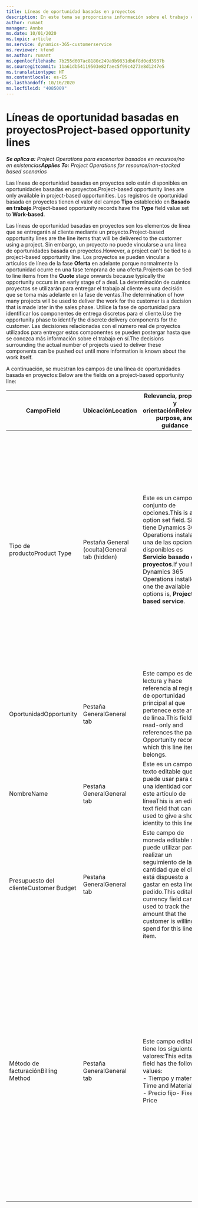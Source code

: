 ```yaml
---
title: Líneas de oportunidad basadas en proyectos
description: En este tema se proporciona información sobre el trabajo con lineas de oportunidad basadas en proyectos.
author: rumant
manager: Annbe
ms.date: 10/01/2020
ms.topic: article
ms.service: dynamics-365-customerservice
ms.reviewer: kfend
ms.author: rumant
ms.openlocfilehash: 7b255d607ac8180c249a9b9831db6f8d0cd3937b
ms.sourcegitcommit: 11a61db54119503e82faec5f99c4273e8d1247e5
ms.translationtype: HT
ms.contentlocale: es-ES
ms.lasthandoff: 10/16/2020
ms.locfileid: "4085009"
---
```

# <a name="project-based-opportunity-lines"></a><span data-ttu-id="5b050-103">Líneas de oportunidad basadas en proyectos</span><span class="sxs-lookup"><span data-stu-id="5b050-103">Project-based opportunity lines</span></span>

<span data-ttu-id="5b050-104">_**Se aplica a:** Project Operations para escenarios basados en recursos/no en existencias_</span><span class="sxs-lookup"><span data-stu-id="5b050-104">_**Applies To:** Project Operations for resource/non-stocked based scenarios_</span></span>


<span data-ttu-id="5b050-105">Las líneas de oportunidad basadas en proyectos solo están disponibles en oportunidades basadas en proyectos.</span><span class="sxs-lookup"><span data-stu-id="5b050-105">Project-based opportunity lines are only available in project-based opportunities.</span></span> <span data-ttu-id="5b050-106">Los registros de oportunidad basada en proyectos tienen el valor del campo **Tipo** establecido en **Basado en trabajo**.</span><span class="sxs-lookup"><span data-stu-id="5b050-106">Project-based opportunity records have the **Type** field value set to **Work-based**.</span></span>

<span data-ttu-id="5b050-107">Las líneas de oportunidad basadas en proyectos son los elementos de línea que se entregarán al cliente mediante un proyecto.</span><span class="sxs-lookup"><span data-stu-id="5b050-107">Project-based opportunity lines are the line items that will be delivered to the customer using a project.</span></span> <span data-ttu-id="5b050-108">Sin embargo, un proyecto no puede vincularse a una línea de oportunidades basada en proyectos.</span><span class="sxs-lookup"><span data-stu-id="5b050-108">However, a project can't be tied to a project-based opportunity line.</span></span> <span data-ttu-id="5b050-109">Los proyectos se pueden vincular a artículos de línea de la fase **Oferta** en adelante porque normalmente la oportunidad ocurre en una fase temprana de una oferta.</span><span class="sxs-lookup"><span data-stu-id="5b050-109">Projects can be tied to line items from the **Quote** stage onwards because typically the opportunity occurs in an early stage of a deal.</span></span> <span data-ttu-id="5b050-110">La determinación de cuántos proyectos se utilizarán para entregar el trabajo al cliente es una decisión que se toma más adelante en la fase de ventas.</span><span class="sxs-lookup"><span data-stu-id="5b050-110">The determination of how many projects will be used to deliver the work for the customer is a decision that is made later in the sales phase.</span></span> <span data-ttu-id="5b050-111">Utilice la fase de oportunidad para identificar los componentes de entrega discretos para el cliente.</span><span class="sxs-lookup"><span data-stu-id="5b050-111">Use the opportunity phase to identify the discrete delivery components for the customer.</span></span> <span data-ttu-id="5b050-112">Las decisiones relacionadas con el número real de proyectos utilizados para entregar estos componentes se pueden postergar hasta que se conozca más información sobre el trabajo en sí.</span><span class="sxs-lookup"><span data-stu-id="5b050-112">The decisions surrounding the actual number of projects used to deliver these components can be pushed out until more information is known about the work itself.</span></span>

<span data-ttu-id="5b050-113">A continuación, se muestran los campos de una línea de oportunidades basada en proyectos:</span><span class="sxs-lookup"><span data-stu-id="5b050-113">Below are the fields on a project-based opportunity line:</span></span>

| <span data-ttu-id="5b050-114">**Campo**</span><span class="sxs-lookup"><span data-stu-id="5b050-114">**Field**</span></span> | <span data-ttu-id="5b050-115">**Ubicación**</span><span class="sxs-lookup"><span data-stu-id="5b050-115">**Location**</span></span> | <span data-ttu-id="5b050-116">**Relevancia, propósito y orientación**</span><span class="sxs-lookup"><span data-stu-id="5b050-116">**Relevance, purpose, and guidance**</span></span> | <span data-ttu-id="5b050-117">**Impacto posterior**</span><span class="sxs-lookup"><span data-stu-id="5b050-117">**Downstream impact**</span></span> |
| --- | --- | --- | --- |
| <span data-ttu-id="5b050-118">Tipo de producto</span><span class="sxs-lookup"><span data-stu-id="5b050-118">Product Type</span></span> | <span data-ttu-id="5b050-119">Pestaña General (oculta)</span><span class="sxs-lookup"><span data-stu-id="5b050-119">General tab (hidden)</span></span> | <span data-ttu-id="5b050-120">Este es un campo de conjunto de opciones.</span><span class="sxs-lookup"><span data-stu-id="5b050-120">This is an option set field.</span></span> <span data-ttu-id="5b050-121">Si tiene Dynamics 365 Operations instalado, una de las opciones disponibles es **Servicio basado en proyectos**.</span><span class="sxs-lookup"><span data-stu-id="5b050-121">If you have Dynamics 365 Operations installed, one the available options is, **Project-based service**.</span></span>  | <span data-ttu-id="5b050-122">El valor de este campo se establece en **Servicio basado en proyectos** cuando crea la línea de oportunidad basada en el proyecto a partir de la cuadrícula de líneas basadas en el proyecto en la oportunidad.</span><span class="sxs-lookup"><span data-stu-id="5b050-122">The value of this field is set to **Project-based service** when you create the project-based opportunity line from the project-based lines grid on the Opportunity.</span></span> <br> <span data-ttu-id="5b050-123">Si cambia o anula este valor, la funcionalidad del proyecto no se habilitará en sus líneas de pedido basadas en proyectos.</span><span class="sxs-lookup"><span data-stu-id="5b050-123">If you change or override this value, the project functionality won't be enabled on your project-based line items.</span></span> |
| <span data-ttu-id="5b050-124">Oportunidad</span><span class="sxs-lookup"><span data-stu-id="5b050-124">Opportunity</span></span> | <span data-ttu-id="5b050-125">Pestaña General</span><span class="sxs-lookup"><span data-stu-id="5b050-125">General tab</span></span> | <span data-ttu-id="5b050-126">Este campo es de solo lectura y hace referencia al registro de oportunidad principal al que pertenece este artículo de línea.</span><span class="sxs-lookup"><span data-stu-id="5b050-126">This field is read-only and references the parent Opportunity record to which this line item belongs.</span></span> | <span data-ttu-id="5b050-127">No hay impacto posterior de este campo.</span><span class="sxs-lookup"><span data-stu-id="5b050-127">There is no downstream impact of this field.</span></span> |
| <span data-ttu-id="5b050-128">Nombre</span><span class="sxs-lookup"><span data-stu-id="5b050-128">Name</span></span> | <span data-ttu-id="5b050-129">Pestaña General</span><span class="sxs-lookup"><span data-stu-id="5b050-129">General tab</span></span> | <span data-ttu-id="5b050-130">Este es un campo de texto editable que se puede usar para dar una identidad corta a este artículo de línea</span><span class="sxs-lookup"><span data-stu-id="5b050-130">This is an editable text field that can be used to give a short identity to this line item</span></span> | <span data-ttu-id="5b050-131">Este valor se transfiere a la línea de oferta cuando crea una oferta a partir de esta oportunidad</span><span class="sxs-lookup"><span data-stu-id="5b050-131">This value is carried over to the quote line when you create a quote from this opportunity</span></span> |
| <span data-ttu-id="5b050-132">Presupuesto del cliente</span><span class="sxs-lookup"><span data-stu-id="5b050-132">Customer Budget</span></span> | <span data-ttu-id="5b050-133">Pestaña General</span><span class="sxs-lookup"><span data-stu-id="5b050-133">General tab</span></span> | <span data-ttu-id="5b050-134">Este campo de moneda editable se puede utilizar para realizar un seguimiento de la cantidad que el cliente está dispuesto a gastar en esta línea de pedido.</span><span class="sxs-lookup"><span data-stu-id="5b050-134">This editable currency field can be used to track the amount that the customer is willing to spend for this line item.</span></span> | <span data-ttu-id="5b050-135">Este valor se transfiere al campo correspondiente de la oferta cuando crea una oferta a partir de esta oportunidad</span><span class="sxs-lookup"><span data-stu-id="5b050-135">This value is carried over to the corresponding field on the quote line when you create a quote from this opportunity</span></span> |
| <span data-ttu-id="5b050-136">Método de facturación</span><span class="sxs-lookup"><span data-stu-id="5b050-136">Billing Method</span></span> | <span data-ttu-id="5b050-137">Pestaña General</span><span class="sxs-lookup"><span data-stu-id="5b050-137">General tab</span></span> | <span data-ttu-id="5b050-138">Este campo editable tiene los siguientes valores:</span><span class="sxs-lookup"><span data-stu-id="5b050-138">This editable field has the following values:</span></span></br><span data-ttu-id="5b050-139">- Tiempo y material</span><span class="sxs-lookup"><span data-stu-id="5b050-139">- Time and Material</span></span></br><span data-ttu-id="5b050-140">- Precio fijo</span><span class="sxs-lookup"><span data-stu-id="5b050-140">- Fixed Price</span></span> | <span data-ttu-id="5b050-141">Este valor se transfiere al campo correspondiente de la oferta cuando crea una oferta a partir de esta oportunidad.</span><span class="sxs-lookup"><span data-stu-id="5b050-141">This value is carried over to the corresponding field on the quote line when you create a quote from this opportunity.</span></span> <span data-ttu-id="5b050-142">Una vez creada la línea de oferta, el campo se bloquea y no se puede cambiar.</span><span class="sxs-lookup"><span data-stu-id="5b050-142">After the quote line is created, the field is locked and can't be changed.</span></span> <span data-ttu-id="5b050-143">Asigne este valor de campo con la mayor precisión posible.</span><span class="sxs-lookup"><span data-stu-id="5b050-143">Assign this field value as accurately as possible.</span></span> <span data-ttu-id="5b050-144">Si necesita cambiar el valor de este campo en la línea de oferta, elimine y vuelva a crear la línea de oferta.</span><span class="sxs-lookup"><span data-stu-id="5b050-144">If you need to change the value of this field on the quote line, delete and re-create the quote line.</span></span> |
